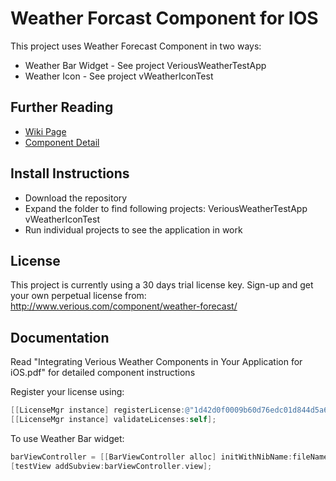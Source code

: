 # Weather Forcast Component for IOS

This project uses Weather Forecast Component in two ways:
* Weather Bar Widget - See project VeriousWeatherTestApp
* Weather Icon - See project vWeatherIconTest

## Further Reading
* [Wiki Page](http://github.com/verious-dev/Weather-Forecast-Component-for-iOS/wiki)
* [Component Detail](http://www.verious.com/component/weather-forecast/)

## Install Instructions
* Download the repository
* Expand the folder to find following projects:
   VeriousWeatherTestApp
   vWeatherIconTest
* Run individual projects to see the application in work

## License
This project is currently using a 30 days trial license key.
Sign-up and get your own perpetual license from:
http://www.verious.com/component/weather-forecast/

## Documentation
Read "Integrating Verious Weather Components in Your Application for iOS.pdf" for detailed component instructions

Register your license using:
``` objective-c
[[LicenseMgr instance] registerLicense:@"1d42d0f0009b60d76edc01d844d5a657" component:barViewController];
[[LicenseMgr instance] validateLicenses:self];
```

To use Weather Bar widget:
``` objective-c
barViewController = [[BarViewController alloc] initWithNibName:fileName bundle:nil];
[testView addSubview:barViewController.view];
```

